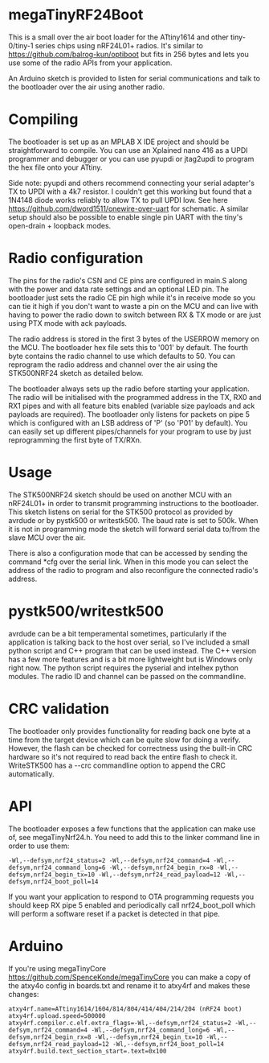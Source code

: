 # megaTinyRF24Boot

This is a small over the air boot loader for the ATtiny1614 and other tiny-0/tiny-1 series chips using nRF24L01+ radios.  It's similar to https://github.com/balrog-kun/optiboot but fits in 256 bytes and lets you use some of the radio APIs from your application.

An Arduino sketch is provided to listen for serial communications and talk to the bootloader over the air using another radio.

# Compiling
The bootloader is set up as an MPLAB X IDE project and should be straightforward to compile.  You can use an Xplained nano 416 as a UPDI programmer and debugger or you can use pyupdi or jtag2updi to program the hex file onto your ATtiny.  

Side note: pyupdi and others recommend connecting your serial adapter's TX to UPDI with a 4k7 resistor.  I couldn't get this working but found that a 1N4148 diode works reliably to allow TX to pull UPDI low.  See here https://github.com/dword1511/onewire-over-uart for schematic.  A similar setup should also be possible to enable single pin UART with the tiny's open-drain + loopback modes. 

# Radio configuration
The pins for the radio's CSN and CE pins are configured in main.S along with the power and data rate settings and an optional LED pin.  The bootloader just sets the radio CE pin high while it's in receive mode so you can tie it high if you don't want to waste a pin on the MCU and can live with having to power the radio down to switch between RX & TX mode or are just using PTX mode with ack payloads.

The radio address is stored in the first 3 bytes of the USERROW memory on the MCU. The bootloader hex file sets this to '001' by default. The fourth byte contains the radio channel to use which defaults to 50.  You can reprogram the radio address and channel over the air using the STK500NRF24 sketch as detailed below.

The bootloader always sets up the radio before starting your application.  The radio will be initialised with the programmed address in the TX, RX0 and RX1 pipes and with all feature bits enabled (variable size payloads and ack payloads are required). The bootloader only listens for packets on pipe 5 which is configured with an LSB address of 'P' (so 'P01' by default).  You can easily set up different pipes/channels for your program to use by just reprogramming the first byte of TX/RXn.

# Usage
The STK500NRF24 sketch should be used on another MCU with an nRF24L01+ in order to transmit programming instructions to the bootloader.  This sketch listens on serial for the STK500 protocol as provided by avrdude or by pystk500 or writestk500.  The baud rate is set to 500k.  When it is not in programming mode the sketch will forward serial data to/from the slave MCU over the air.  

There is also a configuration mode that can be accessed by sending the command \*cfg over the serial link.  When in this mode you can select the address of the radio to program and also reconfigure the connected radio's address.

# pystk500/writestk500
avrdude can be a bit temperamental sometimes, particularly if the application is talking back to the host over serial, so I've included a small python script and C++ program that can be used instead.  The C++ version has a few more features and is a bit more lightweight but is Windows only right now.  The python script requires the pyserial and intelhex python modules.  The radio ID and channel can be passed on the commandline.

# CRC validation

The bootloader only provides functionality for reading back one byte at a time from the target device which can be quite slow for doing a verify.  However, the flash can be checked for correctness using the built-in CRC hardware so it's not required to read back the entire flash to check it.  WriteSTK500 has a --crc commandline option to append the CRC automatically.

# API
The bootloader exposes a few functions that the application can make use of, see megaTinyNrf24.h.  You need to add this to the linker command line in order to use them:

    -Wl,--defsym,nrf24_status=2 -Wl,--defsym,nrf24_command=4 -Wl,--defsym,nrf24_command_long=6 -Wl,--defsym,nrf24_begin_rx=8 -Wl,--defsym,nrf24_begin_tx=10 -Wl,--defsym,nrf24_read_payload=12 -Wl,--defsym,nrf24_boot_poll=14

If you want your application to respond to OTA programming requests you should keep RX pipe 5 enabled and periodically call nrf24_boot_poll which will perform a software reset if a packet is detected in that pipe.

# Arduino

If you're using megaTinyCore https://github.com/SpenceKonde/megaTinyCore you can make a copy of the atxy4o config in boards.txt and rename it to atxy4rf and makes these changes:

	atxy4rf.name=ATtiny1614/1604/814/804/414/404/214/204 (nRF24 boot)
	atxy4rf.upload.speed=500000
	atxy4rf.compiler.c.elf.extra_flags=-Wl,--defsym,nrf24_status=2 -Wl,--defsym,nrf24_command=4 -Wl,--defsym,nrf24_command_long=6 -Wl,--defsym,nrf24_begin_rx=8 -Wl,--defsym,nrf24_begin_tx=10 -Wl,--defsym,nrf24_read_payload=12 -Wl,--defsym,nrf24_boot_poll=14
    atxy4rf.build.text_section_start=.text=0x100
